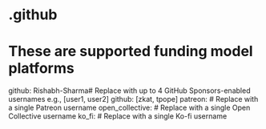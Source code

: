# .github
# These are supported funding model platforms

github: Rishabh-Sharma# Replace with up to 4 GitHub Sponsors-enabled usernames e.g., [user1, user2]
github: [zkat, tpope]
patreon: # Replace with a single Patreon username
open_collective: # Replace with a single Open Collective username
ko_fi: # Replace with a single Ko-fi username
